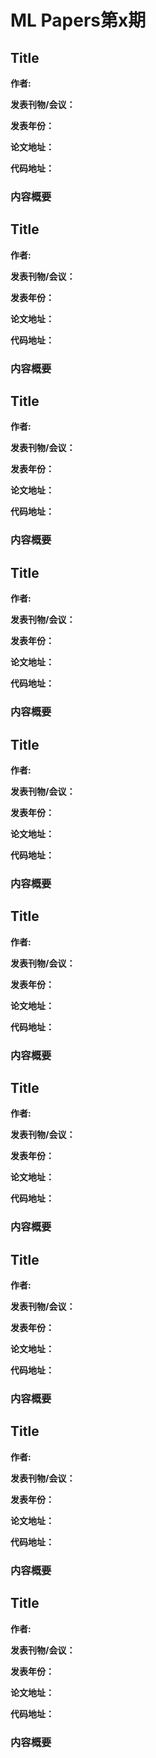 # ML Papers第x期

## Title

**作者:**

**发表刊物/会议：**

**发表年份：**

**论文地址：**

**代码地址：**

### 内容概要

## Title

**作者:**

**发表刊物/会议：**

**发表年份：**

**论文地址：**

**代码地址：**

### 内容概要

## Title

**作者:**

**发表刊物/会议：**

**发表年份：**

**论文地址：**

**代码地址：**

### 内容概要

## Title

**作者:**

**发表刊物/会议：**

**发表年份：**

**论文地址：**

**代码地址：**

### 内容概要

## Title

**作者:**

**发表刊物/会议：**

**发表年份：**

**论文地址：**

**代码地址：**

### 内容概要

## Title

**作者:**

**发表刊物/会议：**

**发表年份：**

**论文地址：**

**代码地址：**

### 内容概要

## Title

**作者:**

**发表刊物/会议：**

**发表年份：**

**论文地址：**

**代码地址：**

### 内容概要

## Title

**作者:**

**发表刊物/会议：**

**发表年份：**

**论文地址：**

**代码地址：**

### 内容概要

## Title

**作者:**

**发表刊物/会议：**

**发表年份：**

**论文地址：**

**代码地址：**

### 内容概要

## Title

**作者:**

**发表刊物/会议：**

**发表年份：**

**论文地址：**

**代码地址：**

### 内容概要